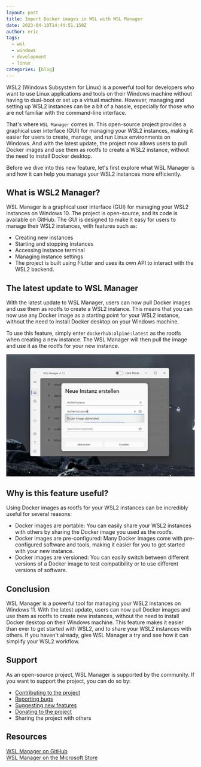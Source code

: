 ```yaml
---
layout: post
title: Import Docker images in WSL with WSL Manager
date: 2023-04-10T14:44:51.150Z
author: eric
tags:
  - wsl
  - windows
  - development
  - linux
categories: [blog]
---
```


WSL2 (Windows Subsystem for Linux) is a powerful tool for developers who want to use Linux applications and tools on their Windows machine without having to dual-boot or set up a virtual machine. However, managing and setting up WSL2 instances can be a bit of a hassle, especially for those who are not familiar with the command-line interface.

That's where `WSL Manager` comes in. This open-source project provides a graphical user interface (GUI) for managing your WSL2 instances, making it easier for users to create, manage, and run Linux environments on Windows. And with the latest update, the project now allows users to pull Docker images and use them as rootfs to create a WSL2 instance, without the need to install Docker desktop.

Before we dive into this new feature, let's first explore what WSL Manager is and how it can help you manage your WSL2 instances more efficiently.

## What is WSL2 Manager?

WSL Manager is a graphical user interface (GUI) for managing your WSL2 instances on Windows 10. The project is open-source, and its code is available on GitHub. The GUI is designed to make it easy for users to manage their WSL2 instances, with features such as:

* Creating new instances
* Starting and stopping instances
* Accessing instance terminal
* Managing instance settings
* The project is built using Flutter and uses its own API to interact with the WSL2 backend.

## The latest update to WSL Manager

With the latest update to WSL Manager, users can now pull Docker images and use them as rootfs to create a WSL2 instance. This means that you can now use any Docker image as a starting point for your WSL2 instance, without the need to install Docker desktop on your Windows machine.

To use this feature, simply enter `dockerhub:alpine:latest` as the rootfs when creating a new instance. The WSL Manager will then pull the image and use it as the rootfs for your new instance.

![WSL Manager - Create new instance](/assets/img/wslmanager-docker-screenshot.png)

## Why is this feature useful?

Using Docker images as rootfs for your WSL2 instances can be incredibly useful for several reasons:

* Docker images are portable: You can easily share your WSL2 instances with others by sharing the Docker image you used as the rootfs.
* Docker images are pre-configured: Many Docker images come with pre-configured software and tools, making it easier for you to get started with your new instance.
* Docker images are versioned: You can easily switch between different versions of a Docker image to test compatibility or to use different versions of software.

## Conclusion

WSL Manager is a powerful tool for managing your WSL2 instances on Windows 11. With the latest update, users can now pull Docker images and use them as rootfs to create new instances, without the need to install Docker desktop on their Windows machine. This feature makes it easier than ever to get started with WSL2, and to share your WSL2 instances with others. If you haven't already, give WSL Manager a try and see how it can simplify your WSL2 workflow.

## Support

As an open-source project, WSL Manager is supported by the community. If you want to support the project, you can do so by:

* [Contributing to the project](https://github.com/bostrot/wsl2-distro-manager/blob/main/CONTRIBUTING.md)
* [Reporting bugs](https://github.com/bostrot/wsl2-distro-manager/issues/new/choose)
* [Suggesting new features](https://github.com/bostrot/wsl2-distro-manager/issues/new/choose)
* [Donating to the project](https://github.com/sponsors/bostrot)
* Sharing the project with others

## Resources

[WSL Manager on GitHub](https://github.com/bostrot/wsl2-distro-manager)\
[WSL Manager on the Microsoft Store](https://apps.microsoft.com/store/detail/wsl-manager/9NWS9K95NMJB?hl=en-us&gl=us)
